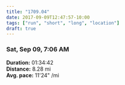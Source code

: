 ```yaml
---
title: "1709.04"
date: 2017-09-09T12:47:57-10:00
tags: ["run", "short", "long", "location"]
draft: true
---
```


### Sat, Sep 09, 7:06 AM

**Duration:** 01:34:42  
**Distance:** 8.28 mi  
**Avg. pace:** 11'24" /mi